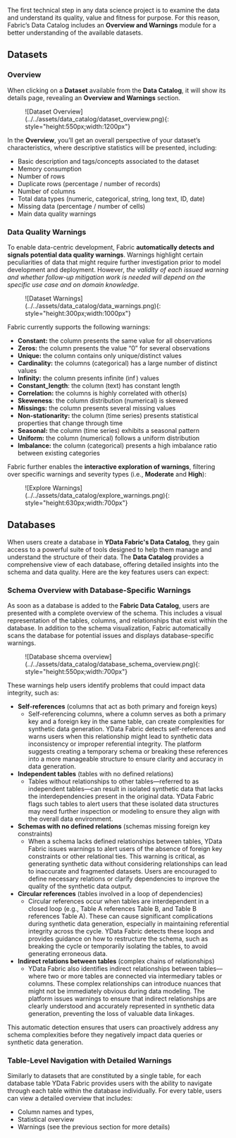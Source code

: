 The first technical step in any data science project is to examine the data and understand its quality, value and fitness for purpose. For this reason,  Fabric’s Data Catalog includes an **Overview and Warnings** module  for a better understanding of the available datasets.

## Datasets

### Overview
When clicking on a **Dataset** available from the **Data Catalog**, it will show its details page, revealing an **Overview and Warnings** section.

<figure markdown>
![Dataset Overview](../../assets/data_catalog/dataset_overview.png){: style="height:550px;width:1200px"}
</figure>

In the **Overview**, you’ll get an overall perspective of your dataset’s characteristics, where descriptive statistics will be presented, including:

- Basic description and tags/concepts associated to the dataset
- Memory consumption
- Number of rows
- Duplicate rows (percentage / number of records)
- Number of columns
- Total data types (numeric, categorical, string, long text, ID, date)
- Missing data (percentage / number of cells)
- Main data quality warnings


### Data Quality Warnings
To enable data-centric development, Fabric **automatically detects and signals potential data quality warnings**. Warnings highlight certain peculiarities of data that might require further investigation prior to model development and deployment. However, *the validity of each issued warning and whether follow-up mitigation work is needed will depend on the specific use case and on domain knowledge*.

<figure markdown>
![Dataset Warnings](../../assets/data_catalog/data_warnings.png){: style="height:300px;width:1000px"}
</figure>

Fabric currently supports the following warnings:

- **Constant:** the column presents the same value for all observations
- **Zeros:**  the column presents the value “0” for several observations
- **Unique:** the column contains only unique/distinct values
- **Cardinality:** the columns (categorical) has a large number of distinct values
- **Infinity:** the column presents infinite ($\inf$) values
- **Constant_length**: the column (text) has constant length
- **Correlation:** the columns is highly correlated with other(s)
- **Skeweness**: the column distribution (numerical) is skewed
- **Missings:** the column presents several missing values
- **Non-stationarity:** the column (time series) presents statistical properties that change through time
- **Seasonal:** the column (time series) exhibits a seasonal pattern
- **Uniform:** the column (numerical) follows a uniform distribution
- **Imbalance:** the column (categorical) presents a high imbalance ratio between existing categories

Fabric further enables the **interactive exploration of warnings**, filtering over specific warnings and severity types (i.e., **Moderate** and **High**):

<figure markdown>
![Explore Warnings](../../assets/data_catalog/explore_warnings.png){: style="height:630px;width:700px"}
</figure>

## Databases

When users create a database in **YData Fabric's Data Catalog**, they gain access to a powerful suite of tools designed to help them manage and understand
the structure of their data. The **Data Catalog** provides a comprehensive view of each database, offering detailed insights into the schema and data quality. 
Here are the key features users can expect:

### Schema Overview with Database-Specific Warnings

As soon as a database is added to the **Fabric Data Catalog**, users are presented with a complete overview of the schema. 
This includes a visual representation of the tables, columns, and relationships that exist within the database. In addition to the schema visualization, 
Fabric automatically scans the database for potential issues and displays database-specific warnings.

<figure markdown>
![Database shcema overview](../../assets/data_catalog/database_schema_overview.png){: style="height:550px;width:700px"}
</figure>

These warnings help users identify problems that could impact data integrity, such as:

- **Self-references** (columns that act as both primary and foreign keys)
  - Self-referencing columns, where a column serves as both a primary key and a foreign key in the same table, can create complexities for synthetic data generation.
  YData Fabric detects self-references and warns users when this relationship might lead to synthetic data inconsistency or improper referential integrity. 
  The platform suggests creating a temporary schema or breaking these references into a more manageable structure to ensure clarity and accuracy in data generation.
- **Independent tables** (tables with no defined relations)
  - Tables without relationships to other tables—referred to as independent tables—can result in isolated synthetic data that lacks the interdependencies
  present in the original data. YData Fabric flags such tables to alert users that these isolated data structures may need further inspection or modeling
  to ensure they align with the overall data environment.
- **Schemas with no defined relations** (schemas missing foreign key constraints)
  - When a schema lacks defined relationships between tables, YData Fabric issues warnings to alert users of the absence of foreign key constraints or 
  other relational ties. This warning is critical, as generating synthetic data without considering relationships can lead to inaccurate and fragmented datasets.
  Users are encouraged to define necessary relations or clarify dependencies to improve the quality of the synthetic data output.
- **Circular references** (tables involved in a loop of dependencies)
  - Circular references occur when tables are interdependent in a closed loop (e.g., Table A references Table B, and Table B references Table A). These can cause
  significant complications during synthetic data generation, especially in maintaining referential integrity across the cycle. 
  YData Fabric detects these loops and provides guidance on how to restructure the schema, such as breaking the cycle or temporarily isolating the tables,
  to avoid generating erroneous data.
- **Indirect relations between tables** (complex chains of relationships)
  - YData Fabric also identifies indirect relationships between tables—where two or more tables are connected via intermediary tables or columns. 
  These complex relationships can introduce nuances that might not be immediately obvious during data modeling. The platform issues warnings to ensure that 
  indirect relationships are clearly understood and accurately represented in synthetic data generation, preventing the loss of valuable data linkages.

This automatic detection ensures that users can proactively address any schema complexities before they negatively impact data queries or synthetic data generation.

### Table-Level Navigation with Detailed Warnings
Similarly to datasets that are constituted by a single table, for each database table YData Fabric provides users with the ability to navigate through each table within the database individually.
For every table, users can view a detailed overview that includes:

- Column names and types,
- Statistical overview
- Warnings (see the previous section for more details)
